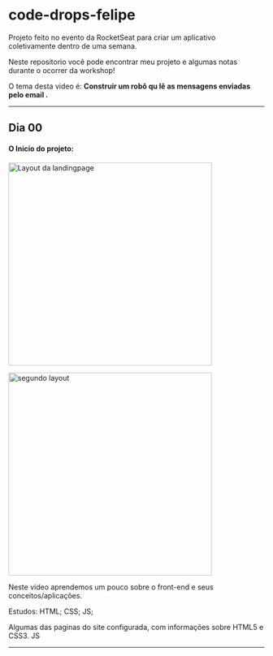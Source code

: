 # code-drops-felipe
 Projeto feito no evento da RocketSeat para criar um aplicativo coletivamente dentro de uma semana.
 
 Neste repositorio você pode encontrar meu projeto e algumas notas durante o ocorrer da workshop!
 
 O tema desta video é: __Construir um robô qu lê as mensagens enviadas pelo email .__
 
 ---
 ## Dia 00
  #### O Inicio do projeto: 
 <img src="https://user-images.githubusercontent.com/68368843/96212418-3c177200-0f4d-11eb-990d-b972b33fe8e7.PNG" 
 width="400px" title="Layout da landingpage" alt="Layout da landingpage">

 <img src="https://user-images.githubusercontent.com/68368843/96212450-505b6f00-0f4d-11eb-8a22-5582ab2c7b49.PNG" 
 width="400px" title="segundo layout" alt="segundo layout">
 
 
 Neste vídeo aprendemos um pouco sobre o front-end e seus conceitos/aplicações.
 
 Estudos: HTML; CSS; JS;
 
 Algumas das paginas do site configurada, com informações sobre HTML5 e CSS3. JS

 
 ---